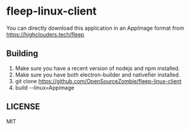 # fleep-linux-client

You can directly download this application in an AppImage format from https://highclouders.tech/fleep


## Building
1. Make sure you have a recent version of nodejs and npm installed.
2. Make sure you have both electron-builder and nativefier installed.
3. git clone https://github.com/OpenSourceZombie/fleep-linux-client
4. build --linux=Appimage

## LICENSE
MIT
